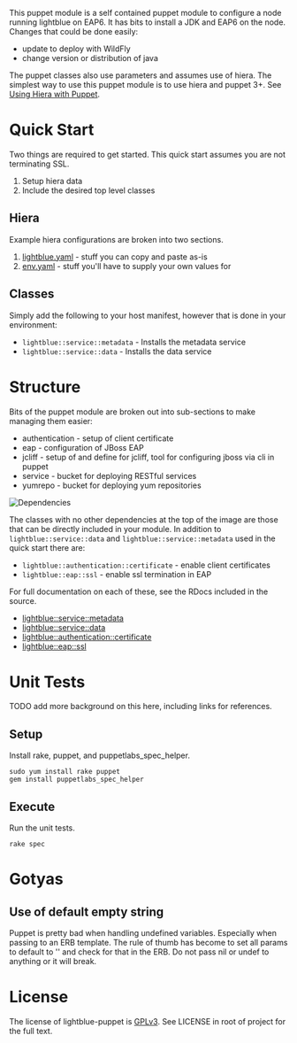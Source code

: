 This puppet module is a self contained puppet module to configure a
node running lightblue on EAP6. It has bits to install a JDK and EAP6
on the node. Changes that could be done easily:
* update to deploy with WildFly
* change version or distribution of java

The puppet classes also use parameters and assumes use of hiera.  The
simplest way to use this puppet module is to use hiera and puppet 3+.
See [Using Hiera with Puppet](http://docs.puppetlabs.com/hiera/1/puppet.html#puppet-variables-passed-to-hiera).

# Quick Start

Two things are required to get started.  This quick start assumes you are not terminating SSL.

1. Setup hiera data
2. Include the desired top level classes

## Hiera
Example hiera configurations are broken into two sections.

1. [lightblue.yaml](https://raw.githubusercontent.com/lightblue-platform/lightblue-puppet/master/docs/hiera/lightblue.yaml) - stuff you can copy and paste as-is
2. [env.yaml](https://raw.githubusercontent.com/lightblue-platform/lightblue-puppet/master/docs/hiera/env.yaml) - stuff you'll have to supply your own values for

## Classes
Simply add the following to your host manifest, however that is done in your environment:
* `lightblue::service::metadata` - Installs the metadata service
* `lightblue::service::data` - Installs the data service


# Structure
Bits of the puppet module are broken out into sub-sections to make managing them easier:
* authentication - setup of client certificate
* eap - configuration of JBoss EAP
* jcliff - setup of and define for jcliff, tool for configuring jboss via cli in puppet
* service - bucket for deploying RESTful services
* yumrepo - bucket for deploying yum repositories

![Dependencies](https://raw.githubusercontent.com/lightblue-platform/lightblue-puppet/master/docs/lightblue.png)

The classes with no other dependencies at the top of the image are those that can be directly included in your module.  In addition to `lightblue::service::data` and `lightblue::service::metadata` used in the quick start there are:
* `lightblue::authentication::certificate` - enable client certificates
* `lightblue::eap::ssl` - enable ssl termination in EAP

For full documentation on each of these, see the RDocs included in the source.
* [lightblue::service::metadata](https://github.com/lightblue-platform/lightblue-puppet/blob/master/manifests/service/metadata.pp)
* [lightblue::service::data](https://github.com/lightblue-platform/lightblue-puppet/blob/master/manifests/service/data.pp)
* [lightblue::authentication::certificate](https://github.com/lightblue-platform/lightblue-puppet/blob/master/manifests/authentication/certificate.pp)
* [lightblue::eap::ssl](https://github.com/lightblue-platform/lightblue-puppet/blob/master/manifests/eap/ssl.pp)

# Unit Tests
TODO add more background on this here, including links for references.

## Setup
Install rake, puppet, and puppetlabs_spec_helper.

```
sudo yum install rake puppet
gem install puppetlabs_spec_helper
```

## Execute
Run the unit tests.

```
rake spec
```

# Gotyas

## Use of default empty string
Puppet is pretty bad when handling undefined variables.  Especially when passing to an ERB template.  The rule of thumb has become to set all params to default to '' and check for that in the ERB.  Do not pass nil or undef to anything or it will break.

# License

The license of lightblue-puppet is [GPLv3](https://www.gnu.org/licenses/gpl.html).  See LICENSE in root of project for the full text.
